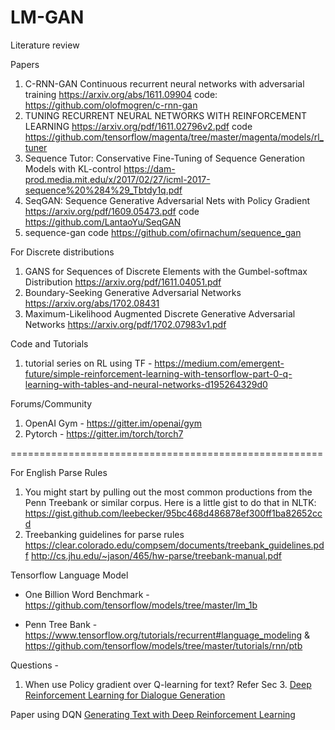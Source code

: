 # LM-GAN

Literature review 


Papers
1. C-RNN-GAN Continuous recurrent neural networks with adversarial training https://arxiv.org/abs/1611.09904
code: https://github.com/olofmogren/c-rnn-gan
2. TUNING RECURRENT NEURAL NETWORKS WITH REINFORCEMENT LEARNING https://arxiv.org/pdf/1611.02796v2.pdf                     code https://github.com/tensorflow/magenta/tree/master/magenta/models/rl_tuner
3. Sequence Tutor: Conservative Fine-Tuning of Sequence Generation Models with KL-control https://dam-prod.media.mit.edu/x/2017/02/27/icml-2017-sequence%20%284%29_Tbtdy1q.pdf   
4. SeqGAN: Sequence Generative Adversarial Nets with Policy Gradient https://arxiv.org/pdf/1609.05473.pdf                   code https://github.com/LantaoYu/SeqGAN
5. sequence-gan code https://github.com/ofirnachum/sequence_gan

For Discrete distributions 
1. GANS for Sequences of Discrete Elements with the Gumbel-softmax Distribution https://arxiv.org/pdf/1611.04051.pdf
2. Boundary-Seeking Generative Adversarial Networks https://arxiv.org/abs/1702.08431
3. Maximum-Likelihood Augmented Discrete Generative Adversarial Networks https://arxiv.org/pdf/1702.07983v1.pdf


Code and Tutorials 
1. tutorial series on RL using TF - https://medium.com/emergent-future/simple-reinforcement-learning-with-tensorflow-part-0-q-learning-with-tables-and-neural-networks-d195264329d0

Forums/Community 
1. OpenAI Gym - https://gitter.im/openai/gym
2. Pytorch - https://gitter.im/torch/torch7

======================================================

For English Parse Rules 
1. You might start by pulling out the most common productions from the Penn Treebank or similar corpus.  Here is a little gist to do that in NLTK:  https://gist.github.com/leebecker/95bc468d486878ef300ff1ba82652ccd
2. Treebanking guidelines for parse rules https://clear.colorado.edu/compsem/documents/treebank_guidelines.pdf http://cs.jhu.edu/~jason/465/hw-parse/treebank-manual.pdf

Tensorflow Language Model
- One Billion Word Benchmark - https://github.com/tensorflow/models/tree/master/lm_1b

- Penn Tree Bank - https://www.tensorflow.org/tutorials/recurrent#language_modeling & https://github.com/tensorflow/models/tree/master/tutorials/rnn/ptb

Questions -
1. When use Policy gradient over Q-learning for text? 
Refer Sec 3. [Deep Reinforcement Learning for Dialogue Generation](https://arxiv.org/pdf/1606.01541.pdf)

Paper using DQN [Generating Text with Deep Reinforcement Learning](https://arxiv.org/pdf/1510.09202.pdf)
